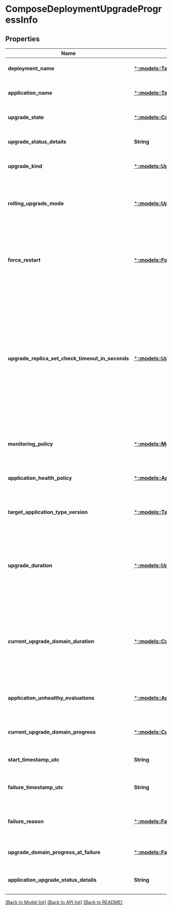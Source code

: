 # ComposeDeploymentUpgradeProgressInfo

## Properties
Name | Type | Description | Notes
------------ | ------------- | ------------- | -------------
**deployment_name** | [***::models::TargetDeploymentName**](TargetDeploymentName.md) | The name of the target deployment. | [optional] [default to null]
**application_name** | [***::models::TargetApplicationName**](TargetApplicationName.md) | The name of the target application, including the &#39;fabric:&#39; URI scheme. | [optional] [default to null]
**upgrade_state** | [***::models::ComposeDeploymentUpgradeState**](ComposeDeploymentUpgradeState.md) | The state of the compose deployment upgrade. | [optional] [default to null]
**upgrade_status_details** | **String** | Additional detailed information about the status of the pending upgrade. | [optional] [default to null]
**upgrade_kind** | [***::models::UpgradeKind**](UpgradeKind.md) | The kind of upgrade out of the following possible values. | [optional] [default to null]
**rolling_upgrade_mode** | [***::models::UpgradeMode**](UpgradeMode.md) | The mode used to monitor health during a rolling upgrade. The values are UnmonitoredAuto, UnmonitoredManual, Monitored, and UnmonitoredDeferred. | [optional] [default to null]
**force_restart** | [***::models::ForceRestart**](ForceRestart.md) | If true, then processes are forcefully restarted during upgrade even when the code version has not changed (the upgrade only changes configuration or data). | [optional] [default to null]
**upgrade_replica_set_check_timeout_in_seconds** | [***::models::UpgradeReplicaSetCheckTimeout**](UpgradeReplicaSetCheckTimeout.md) | The maximum amount of time to block processing of an upgrade domain and prevent loss of availability when there are unexpected issues. When this timeout expires, processing of the upgrade domain will proceed regardless of availability loss issues. The timeout is reset at the start of each upgrade domain. Valid values are between 0 and 42949672925 inclusive. (unsigned 32-bit integer). | [optional] [default to null]
**monitoring_policy** | [***::models::MonitoringPolicyDescription**](MonitoringPolicyDescription.md) | Describes the parameters for monitoring an upgrade in Monitored mode. | [optional] [default to null]
**application_health_policy** | [***::models::ApplicationHealthPolicy**](ApplicationHealthPolicy.md) | Defines a health policy used to evaluate the health of an application or one of its children entities. | [optional] [default to null]
**target_application_type_version** | [***::models::TargetApplicationTypeVersion**](TargetApplicationTypeVersion.md) | The target application type version (found in the application manifest) for the application upgrade. | [optional] [default to null]
**upgrade_duration** | [***::models::UpgradeDuration**](UpgradeDuration.md) | The estimated amount of time that the overall upgrade elapsed. It is first interpreted as a string representing an ISO 8601 duration. If that fails, then it is interpreted as a number representing the total number of milliseconds. | [optional] [default to null]
**current_upgrade_domain_duration** | [***::models::CurrentUpgradeDomainDuration**](CurrentUpgradeDomainDuration.md) | The estimated amount of time spent processing current Upgrade Domain. It is first interpreted as a string representing an ISO 8601 duration. If that fails, then it is interpreted as a number representing the total number of milliseconds. | [optional] [default to null]
**application_unhealthy_evaluations** | [***::models::ApplicationUnhealthyEvaluations**](ApplicationUnhealthyEvaluations.md) | List of health evaluations that resulted in the current aggregated health state. | [optional] [default to null]
**current_upgrade_domain_progress** | [***::models::CurrentUpgradeDomainProgressInfo**](CurrentUpgradeDomainProgressInfo.md) | Information about the current in-progress upgrade domain. Not applicable to node-by-node upgrades. | [optional] [default to null]
**start_timestamp_utc** | **String** | The estimated UTC datetime when the upgrade started. | [optional] [default to null]
**failure_timestamp_utc** | **String** | The estimated UTC datetime when the upgrade failed and FailureAction was executed. | [optional] [default to null]
**failure_reason** | [***::models::FailureReason**](FailureReason.md) | The cause of an upgrade failure that resulted in FailureAction being executed. | [optional] [default to null]
**upgrade_domain_progress_at_failure** | [***::models::FailureUpgradeDomainProgressInfo**](FailureUpgradeDomainProgressInfo.md) | Information about the upgrade domain progress at the time of upgrade failure. | [optional] [default to null]
**application_upgrade_status_details** | **String** | Additional details of application upgrade including failure message. | [optional] [default to null]

[[Back to Model list]](../README.md#documentation-for-models) [[Back to API list]](../README.md#documentation-for-api-endpoints) [[Back to README]](../README.md)


